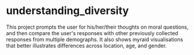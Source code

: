 # understanding_diversity
This project prompts the user for his/her/their thoughts on moral questions, and then compare the user's responses with other previously collected responses from multiple demographs. It also shows myraid visualisations that better illustrates differences across location, age, and gender.
